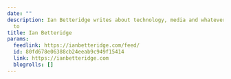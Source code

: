 ```yaml
---
date: ""
description: Ian Betteridge writes about technology, media and whatever else he wants
  to
title: Ian Betteridge
params:
  feedlink: https://ianbetteridge.com/feed/
  id: 80fd678e06388cb24eeab9c949f15414
  link: https://ianbetteridge.com
  blogrolls: []
---
```

